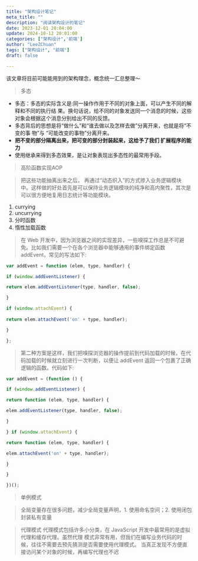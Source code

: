 ```yaml
---
title: "架构设计笔记"
meta_title: ""
description: "阅读架构设计的笔记"
date: 2023-12-01 20:04:00
update: 2024-10-12 20:01:00
categories: ["架构设计",'前端']
author: "LeeZChuan"
tags: ["架构设计", "前端"]
draft: false

---
```



该文章将目前可能能用到的架构理念，概念统一汇总整理～


> 多态

* 多态：多态的实际含义是:同一操作作用于不同的对象上面，可以产生不同的解释和不同的执行结 果。换句话说，给不同的对象发送同一个消息的时候，这些对象会根据这个消息分别给出不同的反馈。
*  多态背后的思想是将“做什么”和“谁去做以及怎样去做”分离开来，也就是将“不变的事 物”与 “可能改变的事物”分离开来。
* **把不变的部分隔离出来，把可变的部分封装起来，这给予了我们 扩展程序的能力**
* 使用继承来得到多态效果，是让对象表现出多态性的最常用手段。


> 高阶函数实现AOP

> 把这些功能抽离出来之后， 再通过“动态织入”的方式掺入业务逻辑模块中。这样做的好处首先是可以保持业务逻辑模块的纯净和高内聚性，其次是可以很方便地复用日志统计等功能模块。

1. currying
2. uncurrying
3. 分时函数
4. 惰性加载函数
> 在 Web 开发中，因为浏览器之间的实现差异，一些嗅探工作总是不可避免。比如我们需要一个在各个浏览器中能够通用的事件绑定函数 addEvent，常见的写法如下:

```js
var addEvent = function (elem, type, handler) {

if (window.addEventListener) {

return elem.addEventListener(type, handler, false);

}

if (window.attachEvent) {
  
return elem.attachEvent('on' + type, handler);

}

};
```
> 第二种方案是这样，我们把嗅探浏览器的操作提前到代码加载的时候，在代码加载的时候就立刻进行一次判断，以便让 addEvent 返回一个包裹了正确逻辑的函数。代码如下:

```js
var addEvent = (function () {

if (window.addEventListener) {

return function (elem, type, handler) {

elem.addEventListener(type, handler, false);

}

} if (window.attachEvent) {

return function (elem, type, handler) {

elem.attachEvent('on' + type, handler);

}

}

})();
```

> 单例模式

>全局变量存在很多问题，减少全局变量声明，1. 使用命名空间；2. 使用闭包封装私有变量

> 代理模式
> 代理模式包括许多小分类，在 JavaScript 开发中最常用的是虚拟代理和缓存代理。虽然代理 模式非常有用，但我们在编写业务代码的时候，往往不需要去预先猜测是否需要使用代理模式。 当真正发现不方便直接访问某个对象的时候，再编写代理也不迟